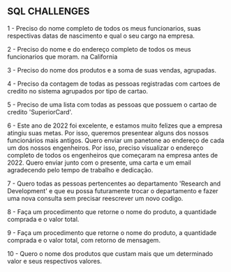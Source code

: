 ## SQL CHALLENGES


1 - Preciso do nome completo de todos os meus funcionarios, suas respectivas datas de nascimento e qual o seu cargo na empresa.

2 - Preciso do nome e do endereço completo de todos os meus funcionarios que moram. na California

3 - Preciso do nome dos produtos e a soma de suas vendas, agrupadas.

4 - Preciso da contagem de todas as pessoas registradas com cartoes de credito no sistema agrupados por tipo de cartao.

5 - Preciso de uma lista com todas as pessoas que possuem o cartao de credito 'SuperiorCard'.

6 - Este ano de 2022 foi excelente, e estamos muito felizes que a empresa atingiu suas metas. Por isso, queremos presentear alguns dos nossos funcionários mais antigos. 
Quero enviar um panetone ao endereço de cada um dos nossos engenheiros. Por isso, preciso visualizar o endereço completo de todos os engenheiros que começaram na 
empresa antes de 2022. Quero enviar junto com o presente, uma carta e um email agradecendo pelo tempo de trabalho e dedicação.

7 - Quero todas as pessoas pertencentes ao departamento 'Research and Development' e que eu possa futuramente trocar o departamento e fazer uma nova consulta 
sem precisar reescrever um novo codigo.

8 - Faça um procedimento que retorne o nome do produto, a quantidade comprada e o valor total.

9 - Faça um procedimento que retorne o nome do produto, a quantidade comprada e o valor total, com retorno de mensagem.

10 - Quero o nome dos produtos que custam mais que um determinado valor e seus respectivos valores.
